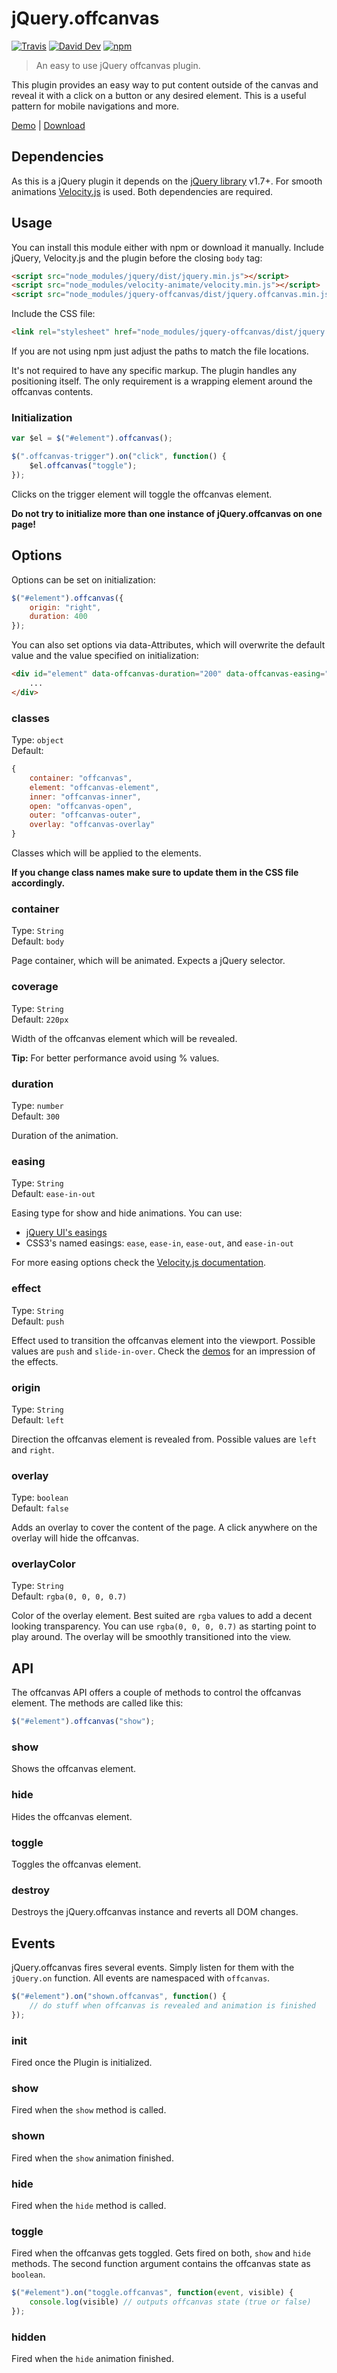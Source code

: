 # jQuery.offcanvas

[![Travis](https://img.shields.io/travis/lgraubner/jquery-offcanvas.svg)](https://travis-ci.org/lgraubner/jquery-offcanvas) [![David Dev](https://img.shields.io/david/dev/lgraubner/jquery-offcanvas.svg)](https://david-dm.org/lgraubner/jquery-offcanvas#info=devDependencies) [![npm](https://img.shields.io/npm/v/jquery-offcanvas.svg)](https://www.npmjs.com/package/jquery-offcanvas)

> An easy to use jQuery offcanvas plugin.

This plugin provides an easy way to put content outside of the canvas and reveal it with a click on a button or any desired element. This is a useful pattern for mobile navigations and more.

[Demo](http://lgraubner.github.io/jquery-offcanvas/demo/) | [Download](https://github.com/lgraubner/jquery-offcanvas/releases/latest)

## Dependencies

As this is a jQuery plugin it depends on the [jQuery library](http://jquery.com/) v1.7+. For smooth animations [Velocity.js](https://github.com/julianshapiro/velocity) is used. Both dependencies are required.

## Usage

You can install this module either with npm or download it manually. Include jQuery, Velocity.js and the plugin before the closing `body` tag:

```HTML
<script src="node_modules/jquery/dist/jquery.min.js"></script>
<script src="node_modules/velocity-animate/velocity.min.js"></script>
<script src="node_modules/jquery-offcanvas/dist/jquery.offcanvas.min.js"></script>
```

Include the CSS file:

```HTML
<link rel="stylesheet" href="node_modules/jquery-offcanvas/dist/jquery.offcanvas.min.css">
```

If you are not using npm just adjust the paths to match the file locations.

It's not required to have any specific markup. The plugin handles any positioning itself. The only requirement is a wrapping element around the offcanvas contents.

### Initialization

```JavaScript
var $el = $("#element").offcanvas();

$(".offcanvas-trigger").on("click", function() {
    $el.offcanvas("toggle");
});
```

Clicks on the trigger element will toggle the offcanvas element.

**Do not try to initialize more than one instance of jQuery.offcanvas on one page!**

## Options

Options can be set on initialization:

```JavaScript
$("#element").offcanvas({
    origin: "right",
    duration: 400
});
```

You can also set options via data-Attributes, which will overwrite the default value and the value specified on initialization:

```HTML
<div id="element" data-offcanvas-duration="200" data-offcanvas-easing="ease">
    ...
</div>
```

### classes

Type: `object`  
Default:
```JavaScript
{
    container: "offcanvas",
    element: "offcanvas-element",
    inner: "offcanvas-inner",
    open: "offcanvas-open",
    outer: "offcanvas-outer",
    overlay: "offcanvas-overlay"
}
```

Classes which will be applied to the elements.

**If you change class names make sure to update them in the CSS file accordingly.**

### container

Type: `String`  
Default: `body`

Page container, which will be animated. Expects a jQuery selector.

### coverage

Type: `String`  
Default: `220px`

Width of the offcanvas element which will be revealed.

**Tip:** For better performance avoid using % values.

### duration

Type: `number`  
Default: `300`

Duration of the animation.

### easing

Type: `String`  
Default: `ease-in-out`

Easing type for show and hide animations. You can use:

- [jQuery UI's easings](http://easings.net/de)
- CSS3's named easings: `ease`, `ease-in`, `ease-out`, and `ease-in-out`

For more easing options check the [Velocity.js documentation](http://julian.com/research/velocity/#easing).

### effect

Type: `String`  
Default: `push`

Effect used to transition the offcanvas element into the viewport. Possible values are `push` and `slide-in-over`. Check the [demos](http://lgraubner.github.io/jquery-offcanvas/demo/) for an impression of the effects.

### origin

Type: `String`  
Default: `left`

Direction the offcanvas element is revealed from. Possible values are `left` and `right`.

### overlay

Type: `boolean`  
Default: `false`

Adds an overlay to cover the content of the page. A click anywhere on the overlay will hide the offcanvas.

### overlayColor

Type: `String`  
Default: `rgba(0, 0, 0, 0.7)`

Color of the overlay element. Best suited are `rgba` values to add a decent looking transparency. You can use `rgba(0, 0, 0, 0.7)` as starting point to play around. The overlay will be smoothly transitioned into the view.

## API

The offcanvas API offers a couple of methods to control the offcanvas element. The methods are called like this:

```JavaScript
$("#element").offcanvas("show");
```

### show

Shows the offcanvas element.

### hide

Hides the offcanvas element.

### toggle

Toggles the offcanvas element.

### destroy

Destroys the jQuery.offcanvas instance and reverts all DOM changes.

## Events

jQuery.offcanvas fires several events. Simply listen for them with the `jQuery.on` function. All events are namespaced with `offcanvas`.

```JavaScript
$("#element").on("shown.offcanvas", function() {
    // do stuff when offcanvas is revealed and animation is finished
});
```

### init

Fired once the Plugin is initialized.

### show

Fired when the `show` method is called.

### shown

Fired when the `show` animation finished.

### hide

Fired when the `hide` method is called.

### toggle

Fired when the offcanvas gets toggled. Gets fired on both, `show` and `hide` methods. The second function argument contains the offcanvas state as `boolean`.

```JavaScript
$("#element").on("toggle.offcanvas", function(event, visible) {
    console.log(visible) // outputs offcanvas state (true or false)
});
```

### hidden

Fired when the `hide` animation finished.
